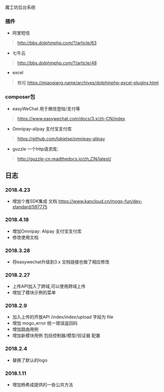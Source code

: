 魔工坊后台系统
### 插件
+ 阿里短信
> http://bbs.dolphinphp.com/?/article/63
+ 七牛云
> http://bbs.dolphinphp.com/?/article/48
+ excel
> 教程 https://miaoqiang.name/archives/dolphinphp-excel-plugins.html

### composer包
+ easyWeChat 用于微信登陆/支付等 
> https://www.easywechat.com/docs/3.x/zh-CN/index

+ Omnipay-alipay 支付宝支付库
> https://github.com/lokielse/omnipay-alipay

+ guzzle  一个http请求库;
> http://guzzle-cn.readthedocs.io/zh_CN/latest/

## 日志

### 2018.4.23
+ 增加个推SDK集成 文档 https://www.kancloud.cn/mogo-fun/dev-standard/597775

### 2018.4.18
+ 增加Omnipay: Alipay 支付宝支付库
+ 修改使用文档

### 2018.3.28
+ 将easywechat升级到3.x 文档链接也做了相应修改

### 2018.2.27
+ 上传API加入了跨域,可以使用跨域上传
+ 增加了模块示例的菜单

### 2018.2.9 
+ 加入上传的开放API /index/index/upload 字段为 file
+ 增加 mogo_error 统一错误返回码 
+ 增加路由用例
+ 增加新模块用例 包括控制器/模型/验证器 配置

### 2018.2.4
+ 替换了默认的logo

### 2018.1.11
+ 增加杨希成提供的一些公共方法
